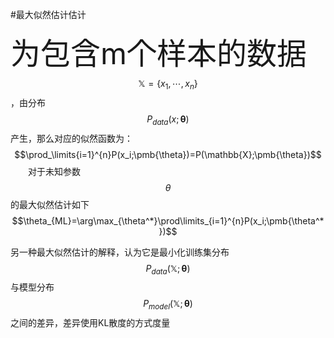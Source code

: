 #最大似然估计估计

<font size=10>为包含m个样本的数据</font>$$\mathbb{X}=\{x_1,\cdots,x_n\}$$，由分布$$P_{data}(x;\pmb{\theta})$$产生，那么对应的似然函数为：
$$\prod_\limits{i=1}^{n}P(x_i;\pmb{\theta})=P(\mathbb{X};\pmb{\theta})$$
&emsp;&emsp;对于未知参数$$\theta$$的最大似然估计如下
$$\theta_{ML}=\arg\max_{\theta^*}\prod\limits_{i=1}^{n}P(x_i;\pmb{\theta^*})$$

另一种最大似然估计的解释，认为它是最小化训练集分布$$P_{data}(\mathbb{X};\pmb{\theta})$$与模型分布$$P_{model}(\mathbb{X};\pmb{\theta})$$之间的差异，差异使用KL散度的方式度量